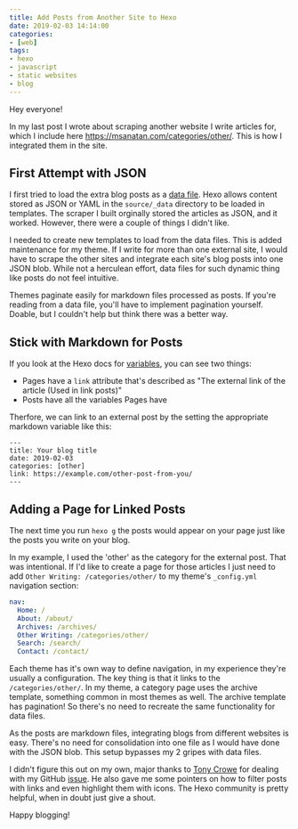 ```yaml
---
title: Add Posts from Another Site to Hexo
date: 2019-02-03 14:14:00
categories:
- [web]
tags:
- hexo
- javascript
- static websites
- blog
---
```


Hey everyone!

In my last post I wrote about scraping another website I write articles for, which I include here <https://msanatan.com/categories/other/>. This is how I integrated them in the site.

## First Attempt with JSON

I first tried to load the extra blog posts as a [data file](https://hexo.io/docs/data-files.html). Hexo allows content stored as JSON or YAML in the `source/_data` directory to be loaded in templates. The scraper I built orginally stored the articles as JSON, and it worked. However, there were a couple of things I didn't like.

I needed to create new templates to load from the data files. This is added maintenance for my theme. If I write for more than one external site, I would have to scrape the other sites and integrate each site's blog posts into one JSON blob. While not a herculean effort, data files for such dynamic thing like posts do not feel intuitive.

Themes paginate easily for markdown files processed as posts. If you're reading from a data file, you'll have to implement pagination yourself. Doable, but I couldn't help but think there was a better way.

## Stick with Markdown for Posts

If you look at the Hexo docs for [variables](https://hexo.io/docs/variables.html), you can see two things:

* Pages have a `link` attribute that's described as "The external link of the article (Used in link posts)"
* Posts have all the variables Pages have

Therfore, we can link to an external post by the setting the appropriate markdown variable like this:

```
---
title: Your blog title
date: 2019-02-03
categories: [other]
link: https://example.com/other-post-from-you/
---
```

## Adding a Page for Linked Posts

The next time you run `hexo g` the posts would appear on your page just like the posts you write on your blog.

In my example, I used the 'other' as the category for the external post. That was intentional. If I'd like to create a page for those articles I just need to add `Other Writing: /categories/other/` to my theme's `_config.yml` navigation section:

```yaml
nav:
  Home: /
  About: /about/
  Archives: /archives/
  Other Writing: /categories/other/
  Search: /search/
  Contact: /contact/
```

Each theme has it's own way to define navigation, in my experience they're usually a configuration. The key thing is that it links to the `/categories/other/`. In my theme, a category page uses the archive template, something common in most themes as well. The archive template has pagination! So there's no need to recreate the same functionality for data files.

As the posts are markdown files, integrating blogs from different websites is easy. There's no need for consolidation into one file as I would have done with the JSON blob. This setup bypasses my 2 gripes with data files.

I didn't figure this out on my own, major thanks to [Tony Crowe](https://github.com/tcrowe) for dealing with my GitHub [issue](https://github.com/hexojs/hexo/issues/3423). He also gave me some pointers on how to filter posts with links and even highlight them with icons. The Hexo community is pretty helpful, when in doubt just give a shout.

Happy blogging!
